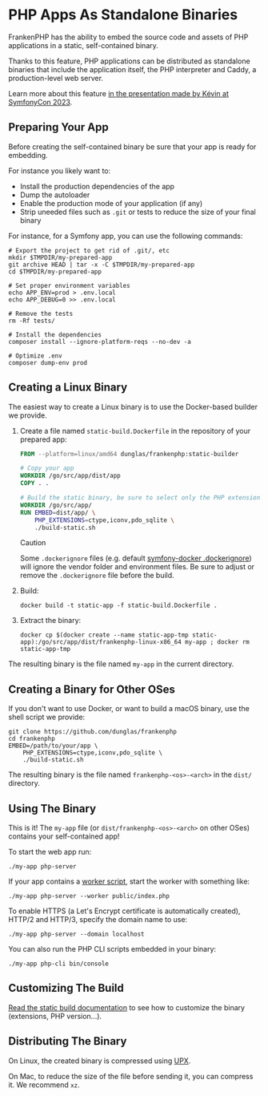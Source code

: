 # PHP Apps As Standalone Binaries

FrankenPHP has the ability to embed the source code and assets of PHP applications in a static, self-contained binary.

Thanks to this feature, PHP applications can be distributed as standalone binaries that include the application itself, the PHP interpreter and Caddy, a production-level web server.

Learn more about this feature [in the presentation made by Kévin at SymfonyCon 2023](https://dunglas.dev/2023/12/php-and-symfony-apps-as-standalone-binaries/).

## Preparing Your App

Before creating the self-contained binary be sure that your app is ready for embedding.

For instance you likely want to:

* Install the production dependencies of the app
* Dump the autoloader
* Enable the production mode of your application (if any)
* Strip uneeded files such as `.git` or tests to reduce the size of your final binary

For instance, for a Symfony app, you can use the following commands:

```console
# Export the project to get rid of .git/, etc
mkdir $TMPDIR/my-prepared-app
git archive HEAD | tar -x -C $TMPDIR/my-prepared-app
cd $TMPDIR/my-prepared-app

# Set proper environment variables
echo APP_ENV=prod > .env.local
echo APP_DEBUG=0 >> .env.local

# Remove the tests
rm -Rf tests/

# Install the dependencies
composer install --ignore-platform-reqs --no-dev -a

# Optimize .env
composer dump-env prod
```

## Creating a Linux Binary

The easiest way to create a Linux binary is to use the Docker-based builder we provide.

1. Create a file named `static-build.Dockerfile` in the repository of your prepared app:

    ```dockerfile
    FROM --platform=linux/amd64 dunglas/frankenphp:static-builder

    # Copy your app
    WORKDIR /go/src/app/dist/app
    COPY . .

    # Build the static binary, be sure to select only the PHP extensions you want
    WORKDIR /go/src/app/
    RUN EMBED=dist/app/ \
        PHP_EXTENSIONS=ctype,iconv,pdo_sqlite \
        ./build-static.sh
    ```

    > [!CAUTION]
    >
    > Some `.dockerignore` files (e.g. default [symfony-docker .dockerignore](https://github.com/dunglas/symfony-docker/blob/main/.dockerignore))
    > will ignore the vendor folder and environment files. Be sure to adjust or remove the `.dockerignore` file before the build.

2. Build:

    ```console
    docker build -t static-app -f static-build.Dockerfile .
    ```

3. Extract the binary:

    ```console
    docker cp $(docker create --name static-app-tmp static-app):/go/src/app/dist/frankenphp-linux-x86_64 my-app ; docker rm static-app-tmp
    ```

The resulting binary is the file named `my-app` in the current directory.

## Creating a Binary for Other OSes

If you don't want to use Docker, or want to build a macOS binary, use the shell script we provide:

```console
git clone https://github.com/dunglas/frankenphp
cd frankenphp
EMBED=/path/to/your/app \
    PHP_EXTENSIONS=ctype,iconv,pdo_sqlite \
    ./build-static.sh
```

The resulting binary is the file named `frankenphp-<os>-<arch>` in the `dist/` directory.

## Using The Binary

This is it! The `my-app` file (or `dist/frankenphp-<os>-<arch>` on other OSes) contains your self-contained app!

To start the web app run:

```console
./my-app php-server
```

If your app contains a [worker script](worker.md), start the worker with something like:

```console
./my-app php-server --worker public/index.php
```

To enable HTTPS (a Let's Encrypt certificate is automatically created), HTTP/2 and HTTP/3, specify the domain name to use:

```console
./my-app php-server --domain localhost
```

You can also run the PHP CLI scripts embedded in your binary:

```console
./my-app php-cli bin/console
```

## Customizing The Build

[Read the static build documentation](static.md) to see how to customize the binary (extensions, PHP version...).

## Distributing The Binary

On Linux, the created binary is compressed using [UPX](https://upx.github.io).

On Mac, to reduce the size of the file before sending it, you can compress it.
We recommend `xz`.
